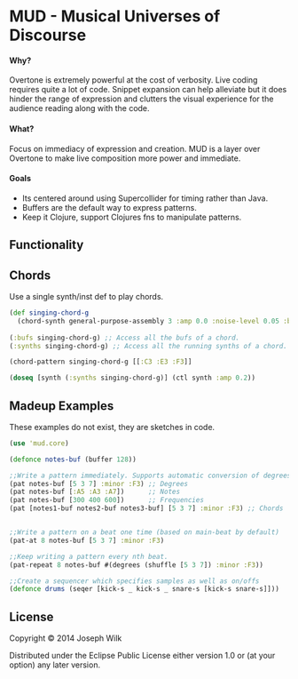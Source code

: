 # MUD - Musical Universes of Discourse

#### Why?

Overtone is extremely powerful at the cost of verbosity. Live coding requires quite a lot of code.
Snippet expansion can help alleviate but it does hinder the range of expression and clutters the visual
experience for the audience reading along with the code.

#### What?

Focus on immediacy of expression and creation.
MUD is a layer over Overtone to make live composition more power and immediate.

#### Goals

* Its centered around using Supercollider for timing rather than Java.
* Buffers are the default way to express patterns.
* Keep it Clojure, support Clojures fns to manipulate patterns.

## Functionality

## Chords

Use a single synth/inst def to play chords.

```clojure
(def singing-chord-g
  (chord-synth general-purpose-assembly 3 :amp 0.0 :noise-level 0.05 :beat-trg-bus (:beat time/beat-1th) :beat-bus (:count time/beat-1th) :attack 0.1 :release 0.1))
  
(:bufs singing-chord-g) ;; Access all the bufs of a chord.
(:synths singing-chord-g) ;; Access all the running synths of a chord.

(chord-pattern singing-chord-g [[:C3 :E3 :F3]]

(doseq [synth (:synths singing-chord-g)] (ctl synth :amp 0.2))
```

## Madeup Examples

These examples do not exist, they are sketches in code.

```clojure
(use 'mud.core)

(defonce notes-buf (buffer 128))

;;Write a pattern immediately. Supports automatic conversion of degrees or notes.
(pat notes-buf [5 3 7] :minor :F3) ;; Degrees
(pat notes-buf [:A5 :A3 :A7])      ;; Notes
(pat notes-buf [300 400 600])      ;; Frequencies
(pat [notes1-buf notes2-buf notes3-buf] [5 3 7] :minor :F3) ;; Chords


;;Write a pattern on a beat one time (based on main-beat by default)
(pat-at 8 notes-buf [5 3 7] :minor :F3)

;;Keep writing a pattern every nth beat.
(pat-repeat 8 notes-buf #(degrees (shuffle [5 3 7]) :minor :F3))

;;Create a sequencer which specifies samples as well as on/offs
(defonce drums (seqer [kick-s _ kick-s _ snare-s [kick-s snare-s]]))
```

## License

Copyright © 2014 Joseph Wilk

Distributed under the Eclipse Public License either version 1.0 or (at
your option) any later version.
